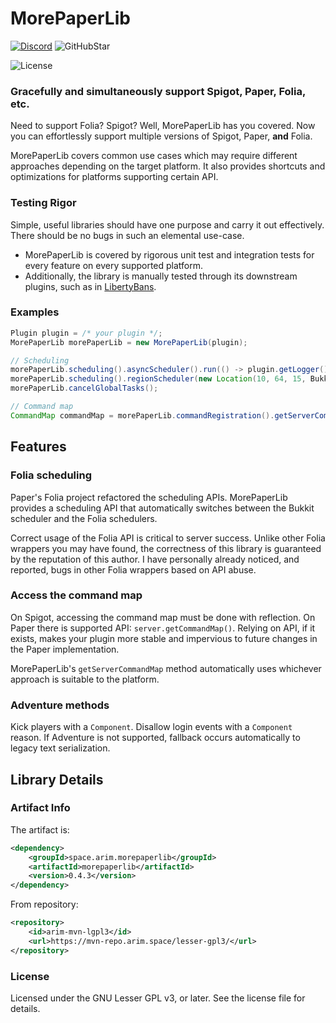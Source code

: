 
# MorePaperLib

[Discord]:https://img.shields.io/discord/784154359067443280
[License]:https://www.gnu.org/graphics/lgplv3-147x51.png
[GitHubStar]:https://img.shields.io/github/stars/A248/MorePaperLib

[![Discord]](https://discord.gg/3C4qeG8XhE) ![GitHubStar]

![License]

### Gracefully and simultaneously support Spigot, Paper, Folia, etc.

Need to support Folia? Spigot? Well, MorePaperLib has you covered. Now you can effortlessly support multiple versions of Spigot, Paper, **and** Folia.

MorePaperLib covers common use cases which may require different approaches depending on the target platform. It also provides shortcuts and optimizations for platforms supporting certain API.

### Testing Rigor

Simple, useful libraries should have one purpose and carry it out effectively. There should be no bugs in such an elemental use-case.
* MorePaperLib is covered by rigorous unit test and integration tests for every feature on every supported platform.
* Additionally, the library is manually tested through its downstream plugins, such as in  [LibertyBans](https://github.com/A248/LibertyBans).

### Examples

```java
Plugin plugin = /* your plugin */;
MorePaperLib morePaperLib = new MorePaperLib(plugin);

// Scheduling
morePaperLib.scheduling().asyncScheduler().run(() -> plugin.getLogger().info("This runs asynchronously"));
morePaperLib.scheduling().regionScheduler(new Location(10, 64, 15, Bukkit.getWorld("world_nether"))).run(() -> plugin.getLogger().info("This runs on the region at 10, 64, 15 in 'world_nether'"));
morePaperLib.cancelGlobalTasks();

// Command map
CommandMap commandMap = morePaperLib.commandRegistration().getServerCommandMap();
```

## Features

### Folia scheduling

Paper's Folia project refactored the scheduling APIs. MorePaperLib provides a scheduling API that automatically switches between the Bukkit scheduler and the Folia schedulers.

Correct usage of the Folia API is critical to server success. Unlike other Folia wrappers you may have found, the correctness of this library is guaranteed by the reputation of this author. I have personally already noticed, and reported, bugs in other Folia wrappers based on API abuse.

### Access the command map

On Spigot, accessing the command map must be done with reflection. On Paper there is supported API: `server.getCommandMap()`. Relying on API, if it exists, makes your plugin more stable and impervious to future changes in the Paper implementation.

MorePaperLib's `getServerCommandMap` method automatically uses whichever approach is suitable to the platform.

### Adventure methods

Kick players with a `Component`. Disallow login events with a `Component` reason. If Adventure is not supported, fallback occurs automatically to legacy text serialization.

## Library Details

### Artifact Info

The artifact is:

```xml
<dependency>
    <groupId>space.arim.morepaperlib</groupId>
    <artifactId>morepaperlib</artifactId>
    <version>0.4.3</version>
</dependency>
```

From repository:

```xml
<repository>
    <id>arim-mvn-lgpl3</id>
    <url>https://mvn-repo.arim.space/lesser-gpl3/</url>
</repository>
```

### License

Licensed under the GNU Lesser GPL v3, or later. See the license file for details.
